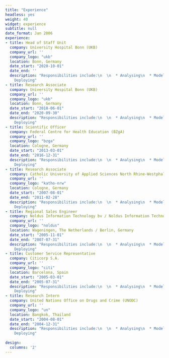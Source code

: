 ```yaml
---
title: "Experience"
headless: yes
weight: 40
widget: experience
subtitle: null
date_format: Jan 2006
experience:
- title: Head of Staff Unit
  company: University Hospital Bonn (UKB)
  company_url: ''
  company_logo: "ukb"
  location: Bonn, Germany
  date_start: "2020-10-01"
  date_end: ''
  description: "Responsibilities include:\n  \n  * Analysing\n  * Modelling\n  *
    Deploying"
- title: Research Associate
  company: University Hospital Bonn (UKB)
  company_url: ''
  company_logo: "ukb"
  location: Bonn, Germany
  date_start: "2018-06-01"
  date_end: "2020-09-30"
  description: "Responsibilities include:\n  \n  * Analysing\n  * Modelling\n  *
    Deploying"
- title: Scientific Officer
  company: Federal Centre for Health Education (BZgA)
  company_url: ''
  company_logo: "bzga"
  location: Cologne, Germany
  date_start: "2013-03-01"
  date_end: "2016-12-31"
  description: "Responsibilities include:\n  \n  * Analysing\n  * Modelling\n  *
    Deploying"
- title: Research Associate
  company: Catholic University of Applied Sciences North Rhine-Westphalia (KatHO NRW)
  company_url: ''
  company_logo: "katho-nrw"
  location: Cologne, Germany
  date_start: "2007-08-01"
  date_end: "2011-02-28"
  description: "Responsibilities include:\n  \n  * Analysing\n  * Modelling\n  *
    Deploying"
- title: Regional Sales Engineer
  company: Noldus Information Technology bv / Noldus Information Technology GmbH
  company_url: ''
  company_logo: "noldus"
  location: Wageningen, The Netherlands / Berlin, Germany
  date_start: "2005-11-01"
  date_end: "2007-07-31"
  description: "Responsibilities include:\n  \n  * Analysing\n  * Modelling\n  *
    Deploying"
- title: Customer Service Representative
  company: Citicorp S.A. 
  company_url: ''
  company_logo: "citi"
  location: Barcelona, Spain
  date_start: "2005-03-01"
  date_end: "2005-07-31"
  description: "Responsibilities include:\n  \n  * Analysing\n  * Modelling\n  *
    Deploying"
- title: Research Intern
  company: United Nations Office on Drugs and Crime (UNODC) 
  company_url: ''
  company_logo: "un"
  location: Bangkok, Thailand
  date_start: "2004-08-01"
  date_end: "2004-12-31"
  description: "Responsibilities include:\n  \n  * Analysing\n  * Modelling\n  *
    Deploying"
    
design:
  columns: '2'
---
```





